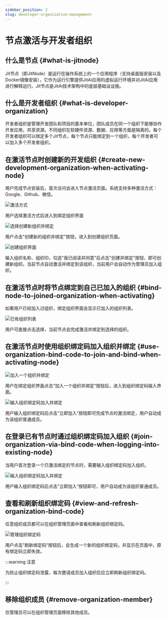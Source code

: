 ```yaml
---
sidebar_position: 2
slug: developer-organization-management
---
```


# 节点激活与开发者组织

## 什么是节点 {#what-is-jitnode}
Jit节点（即JitNode）是运行在操作系统上的一个应用程序（支持桌面版安装以及Docker镜像安装），它作为运行引擎提供JitAi应用的虚拟运行环境并对JitAi应用进行解释运行。Jit节点是JitAi技术架构中的底层基础设设施。

## 什么是开发者组织 {#what-is-developer-organization}
开发者组织是管理开发团队和项目的基本单位，团队成员在同一个组织下能够协作开发应用，共享资源。不同组织在软硬件资源、数据、应用等方面是隔离的。每个开发者组织可以绑定多个Jit节点，每个节点只能绑定到一个组织，每个开发者可以加入多个开发者组织。

## 在激活节点时创建新的开发组织 {#create-new-development-organization-when-activating-node}
用户完成节点安装后，首次访问会进入节点激活页面。系统支持多种激活方式：Google、Github、微信。

![激活方式](./img/activation-methods.gif)

用户选择激活方式后进入到绑定组织界面

![选择创建新组织并绑定](./img/select-create-new-organization-and-bind.png)

用户点击"创建新的组织并绑定"按钮，进入到创建组织页面。

![创建组织界面](./img/create-organization-interface.png)

输入组织名称、组织ID，勾选"我已阅读并同意"后点击"创建并绑定"按钮，即可创建新组织。当前节点自动激活并绑定到该组织，当前用户会自动作为管理员加入组织。

## 在激活节点时将节点绑定到自己已加入的组织 {#bind-node-to-joined-organization-when-activating}
如果用户已经加入过组织，绑定组织界面会显示已加入的组织列表。

![已有组织列表](./img/existing-organization-list.png)

用户可直接点击选择，当前节点会完成激活并绑定到选择的组织。

## 在激活节点时使用组织绑定码加入组织并绑定 {#use-organization-bind-code-to-join-and-bind-when-activating-node}
![加入一个组织并绑定](./img/join-organization-and-bind.png)

用户在绑定组织界面点击”加入一个组织并绑定“按钮后，进入到组织绑定码输入界面。

![输入组织绑定码加入并绑定](./img/enter-organization-binding-code-join-and-bind.png)

用户输入组织绑定码后点击”立即加入“按钮即可完成节点的激活绑定，用户自动成为该组织普通成员。

## 在登录已有节点时通过组织绑定码加入组织 {#join-organization-via-bind-code-when-logging-into-existing-node}
当用户首次登录一个已激活绑定的节点时，需要输入组织绑定码加入组织。

![输入组织绑定码加入并绑定](./img/enter-organization-binding-code-join-and-bind.png)

用户输入组织绑定码后点击”立即加入“按钮即可，用户自动成为该组织普通成员。

## 查看和刷新组织绑定码 {#view-and-refresh-organization-bind-code}
任意组织成员都可以在组织管理页面中查看和刷新组织绑定码。

![管理组织绑定码](./img/manage-organization-binding-code.png)

用户点击”刷新绑定码“按钮后，会生成一个新的组织绑定码，并显示在页面中，原有绑定码立即失效。

:::warning 注意

为防止组织绑定码泄露，每次邀请成员加入组织后应立即刷新组织绑定码。

:::

## 移除组织成员 {#remove-organization-member}
仅管理员可以在组织管理页面移除其他成员。